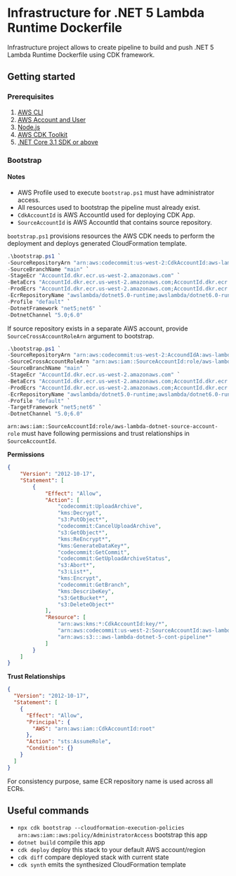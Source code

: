 # Infrastructure for .NET 5 Lambda Runtime Dockerfile

Infrastructure project allows to create pipeline to build and push .NET 5 Lambda Runtime Dockerfile using CDK framework.

## Getting started
### Prerequisites
1. [AWS CLI](https://aws.amazon.com/cli/)
2. [AWS Account and User](https://portal.aws.amazon.com/billing/signup)
3. [Node.js](https://nodejs.org/)
4. [AWS CDK Toolkit](https://www.npmjs.com/package/aws-cdk)
5. [.NET Core 3.1 SDK or above](https://dotnet.microsoft.com/download)

### Bootstrap

#### Notes
 - AWS Profile used to execute `bootstrap.ps1` must have administrator access.
 - All resources used to bootstrap the pipeline must already exist.
 - `CdkAccountId` is AWS AccountId used for deploying CDK App.
 - `SourceAccountId` is AWS AccountId that contains source repository.
 
`bootstrap.ps1` provisions resources the AWS CDK needs to perform the deployment and deploys generated CloudFormation template.

```powershell
.\bootstrap.ps1 `
-SourceRepositoryArn "arn:aws:codecommit:us-west-2:CdkAccountId:aws-lambda-dotnet" `
-SourceBranchName "main" `
-StageEcr "AccountId.dkr.ecr.us-west-2.amazonaws.com" `
-BetaEcrs "AccountId.dkr.ecr.us-west-2.amazonaws.com;AccountId.dkr.ecr.us-west-2.amazonaws.com" `
-ProdEcrs "AccountId.dkr.ecr.us-west-2.amazonaws.com;AccountId.dkr.ecr.us-west-2.amazonaws.com" `
-EcrRepositoryName "awslambda/dotnet5.0-runtime;awslambda/dotnet6.0-runtime" `
-Profile "default" `
-DotnetFramework "net5;net6" `
-DotnetChannel "5.0;6.0"
```

If source repository exists in a separate AWS account, provide `SourceCrossAccountRoleArn` argument to bootstrap.
```powershell
.\bootstrap.ps1 `
-SourceRepositoryArn "arn:aws:codecommit:us-west-2:AccoundIdA:aws-lambda-dotnet" `
-SourceCrossAccountRoleArn "arn:aws:iam::SourceAccountId:role/aws-lambda-dotnet-source-account-role" `
-SourceBranchName "main" `
-StageEcr "AccountId.dkr.ecr.us-west-2.amazonaws.com" `
-BetaEcrs "AccountId.dkr.ecr.us-west-2.amazonaws.com;AccountId.dkr.ecr.us-west-2.amazonaws.com" `
-ProdEcrs "AccountId.dkr.ecr.us-west-2.amazonaws.com;AccountId.dkr.ecr.us-west-2.amazonaws.com" `
-EcrRepositoryName "awslambda/dotnet5.0-runtime;awslambda/dotnet6.0-runtime" `
-Profile "default" `
-TargetFramework "net5;net6" `
-DotnetChannel "5.0;6.0"
```

`arn:aws:iam::SourceAccountId:role/aws-lambda-dotnet-source-account-role` must have following permissions and trust relationships in `SourceAccountId`.

**Permissions**
```json
{
    "Version": "2012-10-17",
    "Statement": [
        {
            "Effect": "Allow",
            "Action": [
                "codecommit:UploadArchive",
                "kms:Decrypt",
                "s3:PutObject*",
                "codecommit:CancelUploadArchive",
                "s3:GetObject*",
                "kms:ReEncrypt*",
                "kms:GenerateDataKey*",
                "codecommit:GetCommit",
                "codecommit:GetUploadArchiveStatus",
                "s3:Abort*",
                "s3:List*",
                "kms:Encrypt",
                "codecommit:GetBranch",
                "kms:DescribeKey",
                "s3:GetBucket*",
                "s3:DeleteObject*"
            ],
            "Resource": [
                "arn:aws:kms:*:CdkAccountId:key/*",
                "arn:aws:codecommit:us-west-2:SourceAccountId:aws-lambda-dotnet",
                "arn:aws:s3:::aws-lambda-dotnet-5-cont-pipeline*"
            ]
        }
    ]
}
```

**Trust Relationships**
```json
{
  "Version": "2012-10-17",
  "Statement": [
    {
      "Effect": "Allow",
      "Principal": {
        "AWS": "arn:aws:iam::CdkAccountId:root" 
      },
      "Action": "sts:AssumeRole",
      "Condition": {}
    }
  ]
}
```

For consistency purpose, same ECR repository name is used across all ECRs.

## Useful commands
* `npx cdk bootstrap --cloudformation-execution-policies arn:aws:iam::aws:policy/AdministratorAccess` bootstrap this app
* `dotnet build` compile this app
* `cdk deploy`       deploy this stack to your default AWS account/region
* `cdk diff`         compare deployed stack with current state
* `cdk synth`        emits the synthesized CloudFormation template

